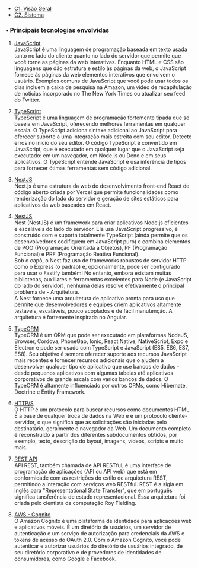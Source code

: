 - [C1. Visão Geral](/OC-Paciente/C1.%20Visão%20Geral/HOME)
- [C2. Sistema](/OC-Paciente/C1.%20Visão%20Geral/C2.%20Sistema/HOME)

### • Principais tecnologias envolvidas

1. [JavaScript](https://www.javascript.com/)<br>
   JavaScript é uma linguagem de programação baseada em texto usada tanto no lado do cliente quanto no lado do servidor que permite que você torne as páginas da web interativas. Enquanto HTML e CSS são linguagens que dão estrutura e estilo às páginas da web, o JavaScript fornece às páginas da web elementos interativos que envolvem o usuário. Exemplos comuns de JavaScript que você pode usar todos os dias incluem a caixa de pesquisa na Amazon, um vídeo de recapitulação de notícias incorporado no The New York Times ou atualizar seu feed do Twitter.

2. [TypeScript](https://www.typescriptlang.org/)<br>
   TypeScript é uma linguagem de programação fortemente tipada que se baseia em JavaScript, oferecendo melhores ferramentas em qualquer escala. O TypeScript adiciona sintaxe adicional ao JavaScript para oferecer suporte a uma integração mais estreita com seu editor. Detecte erros no início do seu editor. O código TypeScript é convertido em JavaScript, que é executado em qualquer lugar que o JavaScript seja executado: em um navegador, em Node.js ou Deno e em seus aplicativos. O TypeScript entende JavaScript e usa inferência de tipos para fornecer ótimas ferramentas sem código adicional.

3. [NextJS](https://nextjs.org/)<br>
   Next.js é uma estrutura da web de desenvolvimento front-end React de código aberto criada por Vercel que permite funcionalidades como renderização do lado do servidor e geração de sites estáticos para aplicativos da web baseados em React.

4. [NestJS](https://nestjs.com/)<br>
   Nest (NestJS) é um framework para criar aplicativos Node.js eficientes e escaláveis ​​do lado do servidor. Ele usa JavaScript progressivo, é construído com e suporta totalmente TypeScript (ainda permite que os desenvolvedores codifiquem em JavaScript puro) e combina elementos de POO (Programação Orientada a Objetos), PF (Programação Funcional) e PRF (Programação Reativa Funcional).<br>
   Sob o capô, o Nest faz uso de frameworks robustos de servidor HTTP como o Express (o padrão) e, opcionalmente, pode ser configurado para usar o Fastify também!
   No entanto, embora existam muitas bibliotecas, auxiliares e ferramentas excelentes para Node (e JavaScript do lado do servidor), nenhuma delas resolve efetivamente o principal problema de - Arquitetura.<br>
   A Nest fornece uma arquitetura de aplicativo pronta para uso que permite que desenvolvedores e equipes criem aplicativos altamente testáveis, escaláveis, pouco acoplados e de fácil manutenção. A arquitetura é fortemente inspirada no Angular.

5. [TypeORM](https://typeorm.io/)<br>
   TypeORM é um ORM que pode ser executado em plataformas NodeJS, Browser, Cordova, PhoneGap, Ionic, React Native, NativeScript, Expo e Electron e pode ser usado com TypeScript e JavaScript (ES5, ES6, ES7, ES8). Seu objetivo é sempre oferecer suporte aos recursos JavaScript mais recentes e fornecer recursos adicionais que o ajudem a desenvolver qualquer tipo de aplicativo que use bancos de dados - desde pequenos aplicativos com algumas tabelas até aplicativos corporativos de grande escala com vários bancos de dados. O TypeORM é altamente influenciado por outros ORMs, como Hibernate, Doctrine e Entity Framework.

6. [HTTP/S](https://datatracker.ietf.org/doc/html/rfc2616)<br>
   O HTTP é um protocolo para buscar recursos como documentos HTML. É a base de qualquer troca de dados na Web e é um protocolo cliente-servidor, o que significa que as solicitações são iniciadas pelo destinatário, geralmente o navegador da Web. Um documento completo é reconstruído a partir dos diferentes subdocumentos obtidos, por exemplo, texto, descrição do layout, imagens, vídeos, scripts e muito mais.

7. [REST API](https://standards.rest/)<br>
   API REST, também chamada de API RESTful, é uma interface de programação de aplicações (API ou API web) que está em conformidade com as restrições do estilo de arquitetura REST, permitindo a interação com serviços web RESTful. REST é a sigla em inglês para "Representational State Transfer", que em português significa tansferência de estado representacional. Essa arquitetura foi criada pelo cientista da computação Roy Fielding.

8. [AWS - Cognito](https://aws.amazon.com/pt/cognito/)<br>
   O Amazon Cognito é uma plataforma de identidade para aplicações web e aplicativos móveis. É um diretório de usuários, um servidor de autenticação e um serviço de autorização para credenciais da AWS e tokens de acesso do OAuth 2.0. Com o Amazon Cognito, você pode autenticar e autorizar usuários do diretório de usuários integrado, de seu diretório corporativo e de provedores de identidades de consumidores, como Google e Facebook.
